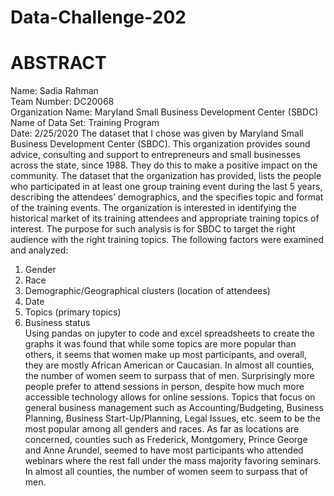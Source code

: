 # Data-Challenge-202

# ABSTRACT 

Name: Sadia Rahman  
Team Number: DC20068  
Organization Name: Maryland Small Business Development Center (SBDC)  
Name of Data Set: Training Program  
Date: 2/25/2020 
The dataset that I chose was given by Maryland Small Business Development Center (SBDC). This  organization provides sound advice, consulting and support to entrepreneurs and small businesses  across the state, since 1988. They do this to make a positive impact on the community. The dataset that  the organization has provided, lists the people who participated in at least one group training event  during the last 5 years, describing the attendees’ demographics, and the specifies topic and format of  the training events. The organization is interested in identifying the historical market of its training  attendees and appropriate training topics of interest. The purpose for such analysis is for SBDC to target  the right audience with the right training topics. The following factors were examined and analyzed:  
1. Gender  
2. Race  
3. Demographic/Geographical clusters (location of attendees)  
4. Date  
5. Topics (primary topics)  
6. Business status  
Using pandas on jupyter to code and excel spreadsheets to create the graphs it was found that while  some topics are more popular than others, it seems that women make up most participants, and overall,  they are mostly African American or Caucasian. In almost all counties, the number of women seem to  surpass that of men. Surprisingly more people prefer to attend sessions in person, despite how much  more accessible technology allows for online sessions. Topics that focus on general business  management such as Accounting/Budgeting, Business Planning, Business Start-Up/Planning, Legal  Issues, etc. seem to be the most popular among all genders and races. As far as locations are concerned,  counties such as Frederick, Montgomery, Prince George and Anne Arundel, seemed to have most  participants who attended webinars where the rest fall under the mass majority favoring seminars. In  almost all counties, the number of women seem to surpass that of men. 


